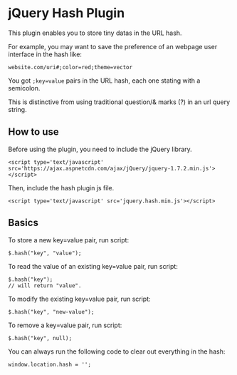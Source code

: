 # jQuery Hash Plugin

This plugin enables you to store tiny datas in the URL hash.

For example, you may want to save the preference of an webpage user interface in the hash like:

```
website.com/uri#;color=red;theme=vector
```

You got `;key=value` pairs in the URL hash, each one stating with a semicolon.

This is distinctive from using traditional question/& marks (?) in an url query string.

## How to use

Before using the plugin, you need to include the jQuery library.

```
<script type='text/javascript' src='https://ajax.aspnetcdn.com/ajax/jQuery/jquery-1.7.2.min.js'></script>
```

Then, include the hash plugin js file.

```
<script type='text/javascript' src='jquery.hash.min.js'></script>
```

## Basics

To store a new key=value pair, run script:

```
$.hash("key", "value");
```

To read the value of an existing key=value pair, run script:

```
$.hash("key");
// will return "value".
```

To modify the existing key=value pair, run script:

```
$.hash("key", "new-value");
```

To remove a key=value pair, run script:

```
$.hash("key", null);
```

You can always run the following code to clear out everything in the hash:

```
window.location.hash = '';
```

